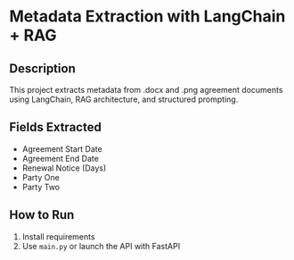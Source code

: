 # Metadata Extraction with LangChain + RAG

## Description
This project extracts metadata from .docx and .png agreement documents using LangChain, RAG architecture, and structured prompting.

## Fields Extracted
- Agreement Start Date
- Agreement End Date
- Renewal Notice (Days)
- Party One
- Party Two

## How to Run
1. Install requirements
2. Use `main.py` or launch the API with FastAPI
